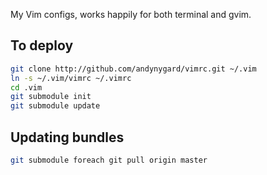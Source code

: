 My Vim configs, works happily for both terminal and gvim.

## To deploy
```bash
git clone http://github.com/andynygard/vimrc.git ~/.vim
ln -s ~/.vim/vimrc ~/.vimrc
cd .vim
git submodule init
git submodule update
```

## Updating bundles
```bash
git submodule foreach git pull origin master
```
